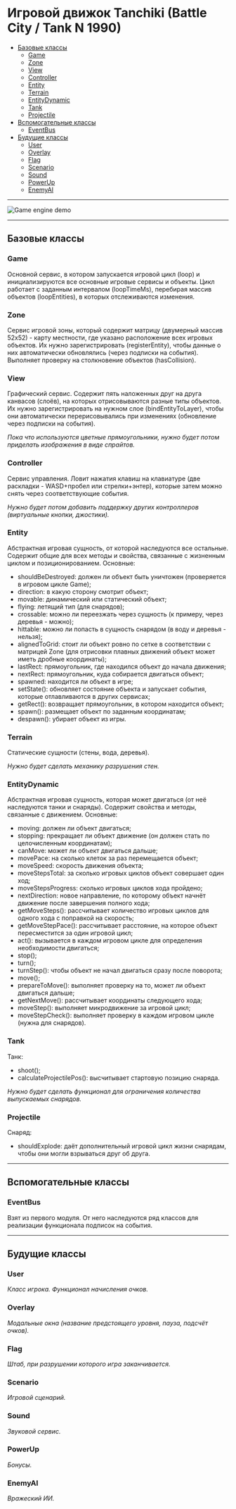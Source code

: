 # Игровой движок Tanchiki (Battle City / Tank N 1990)

- [Базовые классы](#базовые-классы)
  - [Game](#game)
  - [Zone](#zone)
  - [View](#view)
  - [Controller](#controller)
  - [Entity](#entity)
  - [Terrain](#terrain)
  - [EntityDynamic](#entitydynamic)
  - [Tank](#Tank)
  - [Projectile](#Projectile)
- [Вспомогательные классы](#вспомогательные-классы)
  - [EventBus](#eventbus)
- [Будущие классы](#будущие-классы)
  - [User](#user)
  - [Overlay](#overlay)
  - [Flag](#flag)
  - [Scenario](#scenario)
  - [Sound](#sound)
  - [PowerUp](#powerup)
  - [EnemyAI](#enemyai)

---

![Game engine demo](img/GameEngineDemo1.gif)

---

## Базовые классы

### Game

Основной сервис, в котором запускается игровой цикл (loop) и инициализируются все основные игровые сервисы и объекты. Цикл работает с заданным интервалом (loopTimeMs), перебирая массив объектов (loopEntities), в которых отслеживаются изменения.

### Zone

Сервис игровой зоны, который содержит матрицу (двумерный массив 52х52) - карту местности, где указано расположение всех игровых объектов. Их нужно зарегистрировать (registerEntity), чтобы данные о них автоматически обновлялись (через подписки на события). Выполняет проверку на столкновение объектов (hasCollision).

### View

Графический сервис. Содержит пять наложенных друг на друга канвасов (слоёв), на которых отрисовываются разные типы объектов. Их нужно зарегистрировать на нужном слое (bindEntityToLayer), чтобы они автоматически перерисовывались при изменениях (обновление через подписки на события). 

*Пока что используются цветные прямоугольники, нужно будет потом приделать изображения в виде спрайтов.*

### Controller

Сервис управления. Ловит нажатия клавиш на клавиатуре (две раскладки - WASD+пробел или стрелки+энтер), которые затем можно снять через соответствующие события.

*Нужно будет потом добавить поддержку других контроллеров (виртуальные кнопки, джостики).*

### Entity

Абстрактная игровая сущность, от которой наследуются все остальные. Содержит общие для всех методы и свойства, связанные с жизненным циклом и позиционированием. Основные:
  - shouldBeDestroyed: должен ли объект быть уничтожен (проверяется в игровом цикле Game);
  - direction: в какую сторону смотрит объект;
  - movable: динамический или статический объект;
  - flying: летящий тип (для снарядов);
  - crossable: можно ли переезжать через сущность (к примеру, через деревья - можно);
  - hittable: можно ли попасть в сущность снарядом (в воду и деревья - нельзя);
  - alignedToGrid: стоит ли объект ровно по сетке в соответствии с матрицей Zone (для отрисовки плавных движений объект может иметь дробные координаты);
  - lastRect: прямоугольник, где находился объект до начала движения;
  - nextRect: прямоугольник, куда собирается двигаться объект;
  - spawned: находится ли объект в игре;
  - setState(): обновляет состояние объекта и запускает события, которые отлавливаются в других сервисах;
  - getRect(): возвращает прямоугольник, в котором находится объект;
  - spawn(): размещает объект по заданным координатам;
  - despawn(): убирает объект из игры.

### Terrain

Статические сущности (стены, вода, деревья). 

*Нужно будет сделать механику разрушения стен.*

### EntityDynamic

Абстрактная игровая сущность, которая может двигаться (от неё наследуются танки и снаряды). Содержит свойства и методы, связанные с движением. Основные:
  - moving: должен ли объект двигаться;
  - stopping: прекращает ли объект движение (он должен стать по целочисленным координатам);
  - canMove: может ли объект двигаться дальше;
  - movePace: на сколько клеток за раз перемещается объект;
  - moveSpeed: скорость движения объекта;
  - moveStepsTotal: за сколько игровых циклов объект совершает один ход;
  - moveStepsProgress: сколько игровых циклов хода пройдено;
  - nextDirection: новое направление, по которому объект начнёт движение после завершения полного хода;
  - getMoveSteps(): рассчитывает количество игровых циклов для одного хода с поправкой на скорость;
  - getMoveStepPace(): рассчитывает расстояние, на которое объект пересместится за один игровой цикл;
  - act(): вызывается в каждом игровом цикле для определения необходимости двигаться; 
  - stop();
  - turn();
  - turnStep(): чтобы объект не начал двигаться сразу после поворота;
  - move();
  - prepareToMove(): выполняет проверку на то, может ли объект двигаться дальше;
  - getNextMove(): рассчитывает координаты следующего хода;
  - moveStep(): выполняет микродвижение за игровой цикл;
  - moveStepCheck(): выполняет проверку в каждом игровом цикле (нужна для снарядов).

### Tank

Танк:
 - shoot();
 - calculateProjectilePos(): высчитывает стартовую позицию снаряда.

*Нужно будет сделать функционал для ограничения количества выпускаемых снарядов.*

### Projectile

Снаряд:
  - shouldExplode: даёт дополнительный игровой цикл жизни снарядам, чтобы они могли взрываться друг об друга.

---

## Вспомогательные классы

### EventBus

Взят из первого модуля. От него наследуются ряд классов для реализации функционала подписок на события.

---

## Будущие классы

### User

*Класс игрока. Функционал начисления очков.*

### Overlay

*Модальные окна (название предстоящего уровня, пауза, подсчёт очков).*

### Flag

*Штаб, при разрушении которого игра заканчивается.*

### Scenario

*Игровой сценарий.*

### Sound

*Звуковой сервис.*

### PowerUp

*Бонусы.*

### EnemyAI

*Вражеский ИИ.*
